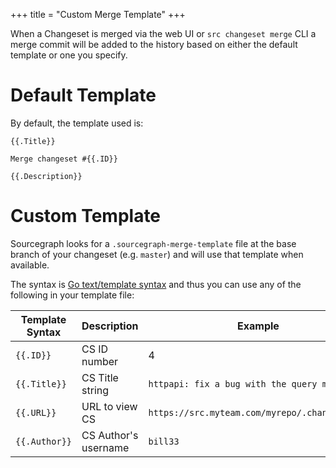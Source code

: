 +++
title = "Custom Merge Template"
+++

When a Changeset is merged via the web UI or `src changeset merge` CLI a merge
commit will be added to the history based on either the default template or one
you specify.

# Default Template

By default, the template used is:

```
{{.Title}}

Merge changeset #{{.ID}}

{{.Description}}
```

# Custom Template

Sourcegraph looks for a `.sourcegraph-merge-template` file at the base branch of
your changeset (e.g. `master`) and will use that template when available.

The syntax is [Go text/template syntax](golang.org/pkg/text/template) and thus
you can use any of the following in your template file:

| Template Syntax | Description          | Example                                       |
|-----------------|----------------------|-----------------------------------------------|
| `{{.ID}}`       | CS ID number         | 4                                             |
| `{{.Title}}`    | CS Title string      | `httpapi: fix a bug with the query method`    |
| `{{.URL}}`      | URL to view CS       | `https://src.myteam.com/myrepo/.changesets/4` |
| `{{.Author}}`   | CS Author's username | `bill33`                                      |
